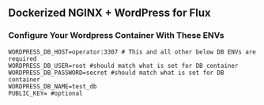 ﻿## Dockerized NGINX + WordPress for Flux

### Configure Your Wordpress Container With These ENVs

```
WORDPRESS_DB_HOST=operator:3307 # This and all other below DB ENVs are required
WORDPRESS_DB_USER=root #should match what is set for DB container
WORDPRESS_DB_PASSWORD=secret #should match what is set for DB container
WORDPRESS_DB_NAME=test_db
PUBLIC_KEY= #optional
```
